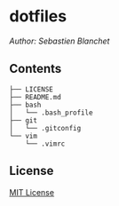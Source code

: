 # dotfiles

*Author: Sebastien Blanchet*

## Contents

```
├── LICENSE
├── README.md
├── bash
│   └── .bash_profile
├── git
│   └── .gitconfig
└── vim
    └── .vimrc
```

## License

[MIT License](LICENSE)
